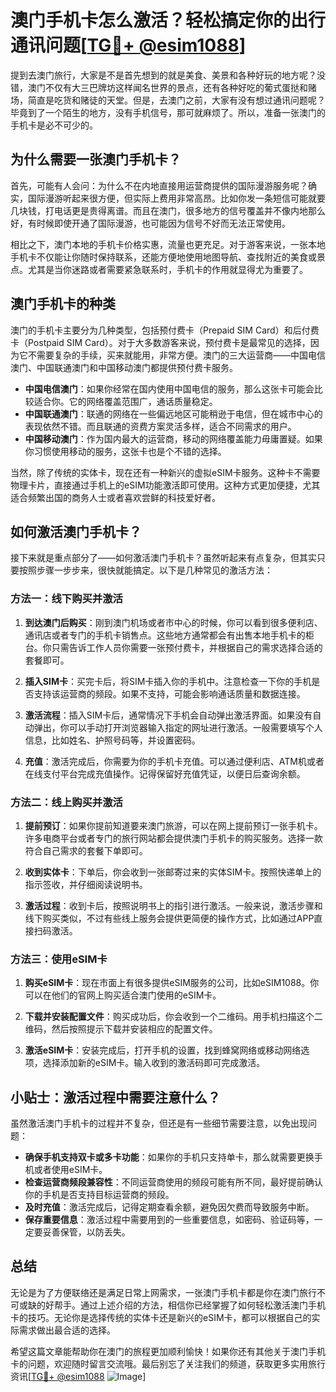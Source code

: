 # 澳门手机卡怎么激活？轻松搞定你的出行通讯问题[[TG💪+ @esim1088](https://t.me/s/esim1088)]

提到去澳门旅行，大家是不是首先想到的就是美食、美景和各种好玩的地方呢？没错，澳门不仅有大三巴牌坊这样闻名世界的景点，还有各种好吃的葡式蛋挞和赌场，简直是吃货和赌徒的天堂。但是，去澳门之前，大家有没有想过通讯问题呢？毕竟到了一个陌生的地方，没有手机信号，那可就麻烦了。所以，准备一张澳门的手机卡是必不可少的。

## 为什么需要一张澳门手机卡？

首先，可能有人会问：为什么不在内地直接用运营商提供的国际漫游服务呢？确实，国际漫游听起来很方便，但实际上费用非常高昂。比如你发一条短信可能就要几块钱，打电话更是贵得离谱。而且在澳门，很多地方的信号覆盖并不像内地那么好，有时候即使开通了国际漫游，也可能因为信号不好而无法正常使用。

相比之下，澳门本地的手机卡价格实惠，流量也更充足。对于游客来说，一张本地手机卡不仅能让你随时保持联系，还能方便地使用地图导航、查找附近的美食或景点。尤其是当你迷路或者需要紧急联系时，手机卡的作用就显得尤为重要了。

## 澳门手机卡的种类

澳门的手机卡主要分为几种类型，包括预付费卡（Prepaid SIM Card）和后付费卡（Postpaid SIM Card）。对于大多数游客来说，预付费卡是最常见的选择，因为它不需要复杂的手续，买来就能用，非常方便。澳门的三大运营商——中国电信澳门、中国联通澳门和中国移动澳门都提供预付费卡服务。

- **中国电信澳门**：如果你经常在国内使用中国电信的服务，那么这张卡可能会比较适合你。它的网络覆盖范围广，通话质量稳定。
- **中国联通澳门**：联通的网络在一些偏远地区可能稍逊于电信，但在城市中心的表现依然不错。而且联通的资费方案灵活多样，适合不同需求的用户。
- **中国移动澳门**：作为国内最大的运营商，移动的网络覆盖能力毋庸置疑。如果你习惯使用移动的服务，这张卡也是个不错的选择。

当然，除了传统的实体卡，现在还有一种新兴的虚拟eSIM卡服务。这种卡不需要物理卡片，直接通过手机上的eSIM功能激活即可使用。这种方式更加便捷，尤其适合频繁出国的商务人士或者喜欢尝鲜的科技爱好者。

## 如何激活澳门手机卡？

接下来就是重点部分了——如何激活澳门手机卡？虽然听起来有点复杂，但其实只要按照步骤一步步来，很快就能搞定。以下是几种常见的激活方法：

### 方法一：线下购买并激活

1. **到达澳门后购买**：刚到澳门机场或者市中心的时候，你可以看到很多便利店、通讯店或者专门的手机卡销售点。这些地方通常都会有出售本地手机卡的柜台。你只需告诉工作人员你需要一张预付费卡，并根据自己的需求选择合适的套餐即可。

2. **插入SIM卡**：买完卡后，将SIM卡插入你的手机中。注意检查一下你的手机是否支持该运营商的频段。如果不支持，可能会影响通话质量和数据连接。

3. **激活流程**：插入SIM卡后，通常情况下手机会自动弹出激活界面。如果没有自动弹出，你可以手动打开浏览器输入指定的网址进行激活。一般需要填写个人信息，比如姓名、护照号码等，并设置密码。

4. **充值**：激活完成后，你需要为你的手机卡充值。可以通过便利店、ATM机或者在线支付平台完成充值操作。记得保留好充值凭证，以便日后查询余额。

### 方法二：线上购买并激活

1. **提前预订**：如果你提前知道要来澳门旅游，可以在网上提前预订一张手机卡。许多电商平台或者专门的旅行网站都会提供澳门手机卡的购买服务。选择一款符合自己需求的套餐下单即可。

2. **收到实体卡**：下单后，你会收到一张邮寄过来的实体SIM卡。按照快递单上的指示签收，并仔细阅读说明书。

3. **激活过程**：收到卡后，按照说明书上的指引进行激活。一般来说，激活步骤和线下购买类似，不过有些线上服务会提供更简便的操作方式，比如通过APP直接扫码激活。

### 方法三：使用eSIM卡

1. **购买eSIM卡**：现在市面上有很多提供eSIM服务的公司，比如eSIM1088。你可以在他们的官网上购买适合澳门使用的eSIM卡。

2. **下载并安装配置文件**：购买成功后，你会收到一个二维码。用手机扫描这个二维码，然后按照提示下载并安装相应的配置文件。

3. **激活eSIM卡**：安装完成后，打开手机的设置，找到蜂窝网络或移动网络选项，选择添加新的eSIM卡。输入收到的激活码即可完成激活。

## 小贴士：激活过程中需要注意什么？

虽然激活澳门手机卡的过程并不复杂，但还是有一些细节需要注意，以免出现问题：

- **确保手机支持双卡或多卡功能**：如果你的手机只支持单卡，那么就需要更换手机或者使用eSIM卡。
- **检查运营商频段兼容性**：不同运营商使用的频段可能有所不同，最好提前确认你的手机是否支持目标运营商的频段。
- **及时充值**：激活完成后，记得定期查看余额，避免因欠费而导致服务中断。
- **保存重要信息**：激活过程中需要用到的一些重要信息，如密码、验证码等，一定要妥善保管，以防丢失。

## 总结

无论是为了方便联络还是满足日常上网需求，一张澳门手机卡都是你在澳门旅行不可或缺的好帮手。通过上述介绍的方法，相信你已经掌握了如何轻松激活澳门手机卡的技巧。无论你是选择传统的实体卡还是新兴的eSIM卡，都可以根据自己的实际需求做出最合适的选择。

希望这篇文章能帮助你在澳门的旅程更加顺利愉快！如果你还有其他关于澳门手机卡的问题，欢迎随时留言交流哦。最后别忘了关注我们的频道，获取更多实用旅行资讯[[TG💪+ @esim1088](https://t.me/s/esim1088) ![Image](https://i.postimg.cc/4NQfJmqS/Snipaste-2025-05-13-00-14-12.png)]